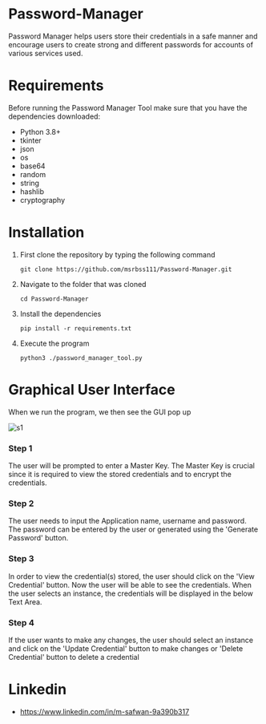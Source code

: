 # Password-Manager

Password Manager helps users store their credentials in a safe manner and encourage users to create strong and different passwords for accounts of various services used. 


# Requirements
Before running the Password Manager Tool make sure that you have the dependencies downloaded:
 - Python 3.8+
 - tkinter
 - json
 - os
 - base64
 - random
 - string
 - hashlib
 - cryptography


# Installation



1. First clone the repository by typing the following command
   ```
   git clone https://github.com/msrbss111/Password-Manager.git
   ```
2. Navigate to the folder that was cloned
   ```
   cd Password-Manager
   ```
3. Install the dependencies
   ```
   pip install -r requirements.txt
   ```
4. Execute the program
   ```
   python3 ./password_manager_tool.py
   ```





# Graphical User Interface

When we run the program, we then see the GUI pop up

![s1](https://github.com/msrbss111/Password-Manager/assets/109531651/775345cd-82d4-44d3-a35a-5e2744904467)

### Step 1
The user will be prompted to enter a Master Key. The Master Key is crucial since it is required to view the stored credentials and to encrypt the credentials.





### Step 2
The user needs to input the Application name, username and password. The password can be entered by the user or generated using the 'Generate Password' button.



### Step 3
In order to view the credential(s) stored, the user should click on the 'View Credential' button. Now the user will be able to see the credentials.
When the user selects an instance, the credentials will be displayed in the below Text Area.



### Step 4
If the user wants to make any changes, the user should select an instance and click on the 'Update Credential' button to make changes or 'Delete Credential' button to delete a credential 






# Linkedin 
- https://www.linkedin.com/in/m-safwan-9a390b317
